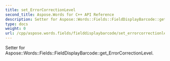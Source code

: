 ```yaml
---
title: set_ErrorCorrectionLevel
second_title: Aspose.Words for C++ API Reference
description: Setter for Aspose::Words::Fields::FieldDisplayBarcode::get_ErrorCorrectionLevel. 
type: docs
weight: 0
url: /cpp/aspose.words.fields/fielddisplaybarcode/set_errorcorrectionlevel/
---
```


Setter for Aspose::Words::Fields::FieldDisplayBarcode::get_ErrorCorrectionLevel. 


